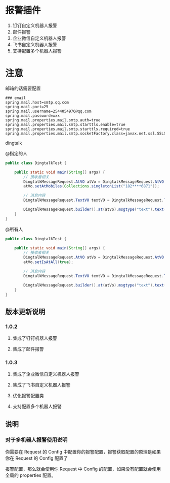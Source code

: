 # 报警插件

1. 钉钉自定义机器人报警
2. 邮件报警
3. 企业微信自定义机器人报警
4. 飞书自定义机器人报警
5. 支持配置多个机器人报警

# 注意

邮箱的话需要配置

```properties
### email
spring.mail.host=smtp.qq.com
spring.mail.port=25
spring.mail.username=2544054976@qq.com
spring.mail.password=xxx
spring.mail.properties.mail.smtp.auth=true
spring.mail.properties.mail.smtp.starttls.enable=true
spring.mail.properties.mail.smtp.starttls.required=true
spring.mail.properties.mail.smtp.socketFactory.class=javax.net.ssl.SSLSocketFactory
```

dingtalk

@指定的人
```java
public class DingtalkTest {

    public static void main(String[] args) {
        // 接收者相关
        DingtalkMessageRequest.AtVO atVo = DingtalkMessageRequest.AtVO.builder().build();
        atVo.setAtMobiles(Collections.singletonList("182****6871"));

        // 消息内容
        DingtalkMessageRequest.TextVO textVO = DingtalkMessageRequest.TextVO.builder().content(contentModel.getContent()).build();

        DingtalkMessageRequest.builder().at(atVo).msgtype("text").text(textVO).build();
    }
}
```

@所有人
```java
public class DingtalkTest {

    public static void main(String[] args) {
        // 接收者相关
        DingtalkMessageRequest.AtVO atVo = DingtalkMessageRequest.AtVO.builder().build();
        atVo.setIsAtAll(true);

        // 消息内容
        DingtalkMessageRequest.TextVO textVO = DingtalkMessageRequest.TextVO.builder().content(contentModel.getContent()).build();

        DingtalkMessageRequest.builder().at(atVo).msgtype("text").text(textVO).build();
    }
}
```

## 版本更新说明

### 1.0.2

1. 集成了钉钉机器人报警

2. 集成了邮件报警

### 1.0.3

1. 集成了企业微信自定义机器人报警

2. 集成了飞书自定义机器人报警

3. 优化报警配置类

4. 支持配置多个机器人报警

## 说明

### 对于多机器人报警使用说明

你需要在 Request 的 Config 中配置你的报警配置，报警获取配置的原理是如果你在 Request 的 Config 配置了

报警配置，那么就会使用你 Request 中 Config 的配置，如果没有配置就会使用全局的 properties 配置。